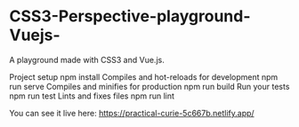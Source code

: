 # CSS3-Perspective-playground-Vuejs-

A playground made with CSS3 and Vue.js.

Project setup
npm install
Compiles and hot-reloads for development
npm run serve
Compiles and minifies for production
npm run build
Run your tests
npm run test
Lints and fixes files
npm run lint


You can see it live here: https://practical-curie-5c667b.netlify.app/